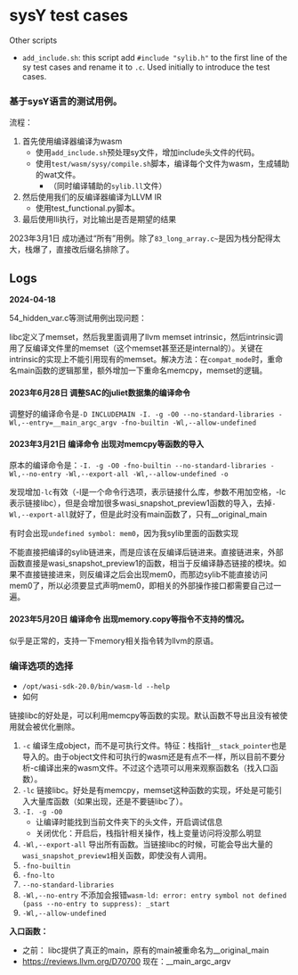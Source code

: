 # sysY test cases

Other scripts

- `add_include.sh`: this script add `#include "sylib.h"` to the first line of the sy test cases and rename it to `.c`. Used initially to introduce the test cases.


### 基于sysY语言的测试用例。

流程：

1. 首先使用编译器编译为wasm
    - 使用`add_include.sh`预处理sy文件，增加include头文件的代码。
    - 使用`test/wasm/sysy/compile.sh`脚本，编译每个文件为wasm，生成辅助的wat文件。
        - （同时编译辅助的`sylib.ll`文件）
2. 然后使用我们的反编译器编译为LLVM IR
    - 使用test_functional.py脚本。
3. 最后使用lli执行，对比输出是否是期望的结果

2023年3月1日 成功通过“所有”用例。除了`83_long_array.c~`是因为栈分配得太大，栈爆了，直接改后缀名排除了。


## Logs

**2024-04-18**

54_hidden_var.c等测试用例出现问题：

libc定义了memset，然后我里面调用了llvm memset intrinsic，然后intrinsic调用了反编译文件里的memset（这个memset甚至还是internal的）。关键在intrinsic的实现上不能引用现有的memset。解决方法：在`compat_mode`时，重命名main函数的逻辑那里，额外增加一下重命名memcpy，memset的逻辑。


#### 2023年6月28日 调整SAC的juliet数据集的编译命令

调整好的编译命令是`-D INCLUDEMAIN -I. -g -O0 --no-standard-libraries -Wl,--entry=__main_argc_argv -fno-builtin -Wl,--allow-undefined`

#### 2023年3月21日 编译命令 出现对memcpy等函数的导入

原本的编译命令是：`-I. -g -O0 -fno-builtin --no-standard-libraries -Wl,--no-entry -Wl,--export-all -Wl,--allow-undefined -o`

发现增加`-lc`有效（-l是一个命令行选项，表示链接什么库，参数不用加空格，-lc表示链接libc），但是会增加很多wasi_snapshot_preview1函数的导入，去掉`-Wl,--export-all`就好了，但是此时没有main函数了，只有__original_main

有时会出现`undefined symbol: mem0`，因为我sylib里面的函数实现

不能直接把编译的sylib链进来，而是应该在反编译后链进来。直接链进来，外部函数直接是wasi_snapshot_preview1的函数，相当于反编译静态链接的模块。如果不直接链接进来，则反编译之后会出现mem0，而那边sylib不能直接访问mem0了，所以必须要显式声明mem0，即相关的外部操作接口都需要自己过一遍。

#### 2023年5月20日 编译命令 出现memory.copy等指令不支持的情况。

似乎是正常的，支持一下memory相关指令转为llvm的原语。


### 编译选项的选择

- `/opt/wasi-sdk-20.0/bin/wasm-ld --help`
- 如何

链接libc的好处是，可以利用memcpy等函数的实现。默认函数不导出且没有被使用就会被优化删除。

1. `-c` 编译生成object，而不是可执行文件。特征：栈指针`__stack_pointer`也是导入的。由于object文件和可执行的wasm还是有点不一样，所以目前不要分析-c编译出来的wasm文件。不过这个选项可以用来观察函数名（找入口函数）。
1. `-lc` 链接libc。好处是有memcpy，memset这种函数的实现，坏处是可能引入大量库函数（如果出现，还是不要链libc了）。
1. `-I. -g -O0` 
    - 让编译时能找到当前文件夹下的头文件，开启调试信息
    - 关闭优化：开启后，栈指针相关操作，栈上变量访问将没那么明显
1. `-Wl,--export-all` 导出所有函数。当链接libc的时候，可能会导出大量的`wasi_snapshot_preview1`相关函数，即使没有人调用。
1. `-fno-builtin`
1. `-fno-lto`
1. `--no-standard-libraries`
1. `-Wl,--no-entry` 不添加会报错`wasm-ld: error: entry symbol not defined (pass --no-entry to suppress): _start`
1. `-Wl,--allow-undefined`

**入口函数：** 
- 之前： libc提供了真正的main，原有的main被重命名为__original_main
- https://reviews.llvm.org/D70700 现在：__main_argc_argv

